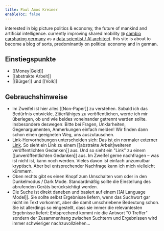 ```yaml
---
title: Paul Amos Kreiner
enableToc: false
---
```


interested in big picture politics & economy, the future of mankind and artificial intelligence. currently improving shared mobility @ [cambio carsharing germany](https://www.cambio-carsharing.de/cms/carsharing/en/1/cms?cms_knuuid=4136e3c4-0a83-41fa-8dbf-48d6fab58af8) as a [data scientist / AI architect](https://www.linkedin.com/in/paulamoskreiner/). this site is about to become a blog of sorts, predominantly on political economy and in german.

## Einstiegspunkte
- [[Money|Geld]]
- [[abstrakte Arbeit]]
- [[Bürger]] und [[Volk]]

## Gebrauchshinweise
- Im Zweifel ist hier alles [[Non-Paper]] zu verstehen. Sobald ich das Bedürfnis entwickle, Zitierfähiges zu veröffentlichen, werde ich mir überlegen, ob und wie beides voneinander getrennt werden sollte. Insbesondere deswegen: Bitte bei Fragen, Unklarheiten, Gegenargumenten, Anmerkungen einfach melden! Wir finden dann schon einen geeigneten Weg, uns auszutauschen.
- Link-Hervorhebungen unterscheiden sich: Das ist ein normaler [externer Link](https://twitter.com/paulamoskreiner). So sieht ein Link zu einem [[abstrakte Arbeit|weiteren veröffentlichten Gedanken]] aus. Und so sieht ein "Link" zu einem [[unveröffentlichten Gedanken]] aus. Im Zweifel gerne nachfragen – was ist nicht ist, kann noch werden. Vieles davon ist einfach unzumutbar kryptisch. Aber bei entsprechender Nachfrage kann ich mich vielleicht kümmern.
- Oben rechts gibt es einen Knopf zum Umschalten vom oder in den Dunkelmodus / Dark Mode. Standardmäßig sollte die Einstellung des abrufenden Geräts berücksichtigt werden.
- Die Suche ist direkt daneben und basiert auf einem [[AI Language Model]]. Sie sollte selbst Ergebnisse liefern, wenn das Suchwort gar nicht im Text vorkommt, aber die damit umschriebene Bedeutung schon. Sie ist allerdings so eingestellt, dass sie immer die relevantesten Ergebnisse liefert: Entsprechend kommt nie die Antwort "0 Treffer" sondern der Zusammenhang zwischen Suchterm und Ergebnissen wird immer schwieriger nachzuvollziehen...
